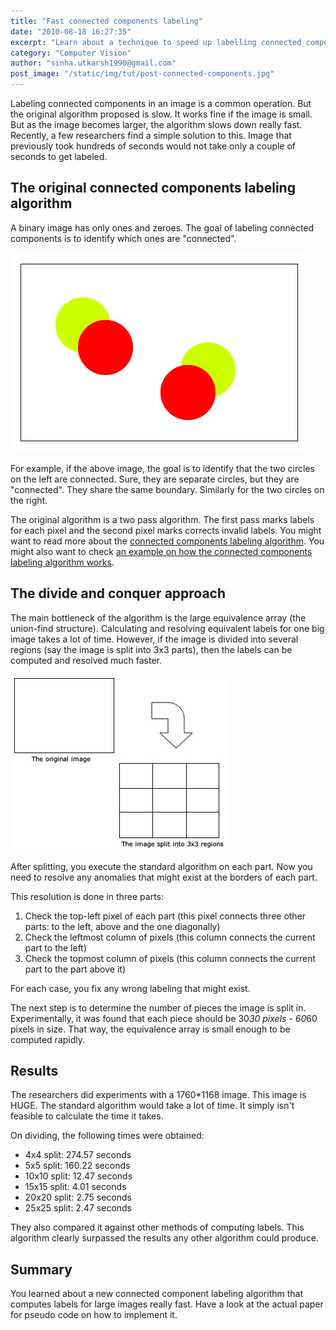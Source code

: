 ```yaml
---
title: "Fast connected components labeling"
date: "2010-08-18 16:27:35"
excerpt: "Learn about a technique to speed up labelling connected components in your image. Very useful if you're considering segmentation on multi-megapixel images."
category: "Computer Vision"
author: "sinha.utkarsh1990@gmail.com"
post_image: "/static/img/tut/post-connected-components.jpg"
---
```

Labeling connected components in an image is a common operation. But the original algorithm proposed is slow. It works fine if the image is small. But as the image becomes larger, the algorithm slows down really fast. Recently, a few researchers find a simple solution to this. Image that previously took hundreds of seconds would not take only a couple of seconds to get labeled. 

## The original connected components labeling algorithm

A binary image has only ones and zeroes. The goal of labeling connected components is to identify which ones are "connected".

![](/static/img/tut/labelling-example.jpg)

For example, if the above image, the goal is to identify that the two circles on the left are connected. Sure, they are separate circles, but they are "connected". They share the same boundary. Similarly for the two circles on the right.

The original algorithm is a two pass algorithm. The first pass marks labels for each pixel and the second pixel marks corrects invalid labels. You might want to read more about the [connected components labeling algorithm](/tutorials/connected-component-labelling/). You might also want to check [an example on how the connected components labeling algorithm works](/tutorials/labelling-connected-components-example/). 

## The divide and conquer approach

The main bottleneck of the algorithm is the large equivalence array (the union-find structure). Calculating and resolving equivalent labels for one big image takes a lot of time. However, if the image is divided into several regions (say the image is split into 3x3 parts), then the labels can be computed and resolved much faster.

![Spliting an image into multiple grids](/static/img/tut/fast-ccl-split.jpg)

After splitting, you execute the standard algorithm on each part. Now you need to resolve any anomalies that might exist at the borders of each part.

This resolution is done in three parts: 

  1. Check the top-left pixel of each part (this pixel connects three other parts: to the left, above and the one diagonally)
  2. Check the leftmost column of pixels (this column connects the current part to the left)
  3. Check the topmost column of pixels (this column connects the current part to the part above it)

For each case, you fix any wrong labeling that might exist.

The next step is to determine the number of pieces the image is split in. Experimentally, it was found that each piece should be 30*30 pixels - 60*60 pixels in size. That way, the equivalence array is small enough to be computed rapidly. 

## Results

The researchers did experiments with a 1760*1168 image. This image is HUGE. The standard algorithm would take a lot of time. It simply isn't feasible to calculate the time it takes.

On dividing, the following times were obtained: 

  * 4x4 split: 274.57 seconds
  * 5x5 split: 160.22 seconds
  * 10x10 split: 12.47 seconds
  * 15x15 split: 4.01 seconds
  * 20x20 split: 2.75 seconds
  * 25x25 split: 2.47 seconds

They also compared it against other methods of computing labels. This algorithm clearly surpassed the results any other algorithm could produce. 

## Summary

You learned about a new connected component labeling algorithm that computes labels for large images really fast. Have a look at the actual paper for pseudo code on how to implement it.
